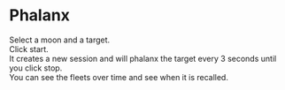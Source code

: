 # Phalanx

Select a moon and a target.  
Click start.  
It creates a new session and will phalanx the target every 3 seconds until you click stop.  
You can see the fleets over time and see when it is recalled.  